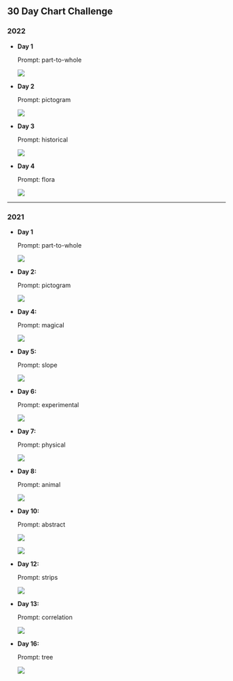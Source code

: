 ## 30 Day Chart Challenge

### 2022

- **Day 1**

  Prompt: part-to-whole

  ![](https://github.com/Sarah145/30DayChartChallenge/blob/master/2022/day1/01-part-to-whole.png?raw=true)

- **Day 2**

  Prompt: pictogram

  ![](https://github.com/Sarah145/30DayChartChallenge/blob/master/2022/day2/02-pictogram.png?raw=true)

- **Day 3** 

  Prompt: historical

  ![](https://github.com/Sarah145/30DayChartChallenge/blob/master/2022/day3/03-historical.gif?raw=true)

- **Day 4**

  Prompt: flora

  ![](https://github.com/Sarah145/30DayChartChallenge/blob/master/2022/day4/04-flora.png?raw=true)

----------

### 2021

- **Day 1** 

  Prompt: part-to-whole

  ![](https://github.com/Sarah145/30DayChartChallenge/blob/master/2021/day1/01-part-to-whole.png?raw=true)

- **Day 2:**

  Prompt: pictogram

  ![](https://github.com/Sarah145/30DayChartChallenge/blob/master/2021/day2/02-pictogram.png?raw=true)

- **Day 4:**

  Prompt: magical

  ![](https://github.com/Sarah145/30DayChartChallenge/blob/master/2021/day4/04-magical.gif?raw=true)

- **Day 5:**

  Prompt: slope

  ![](https://github.com/Sarah145/30DayChartChallenge/blob/master/2021/day5/05-slope.png?raw=true)

- **Day 6:**

  Prompt: experimental

  ![](https://github.com/Sarah145/30DayChartChallenge/blob/master/2021/day6/06-experimental.png?raw=true)

- **Day 7:**

  Prompt: physical

  ![](https://github.com/Sarah145/30DayChartChallenge/blob/master/2021/day7/07-physical.png?raw=true)

- **Day 8:**

  Prompt: animal

  ![](https://github.com/Sarah145/30DayChartChallenge/blob/master/2021/day8/08-animal.png?raw=true)

- **Day 10:**

  Prompt: abstract

  ![](https://github.com/Sarah145/30DayChartChallenge/blob/master/2021/day10/10-abstract.png?raw=true)

  ![](https://github.com/Sarah145/30DayChartChallenge/blob/master/2021/day10/10-abstract1.png?raw=true)
  
- **Day 12:**

  Prompt: strips

  ![](https://github.com/Sarah145/30DayChartChallenge/blob/master/2021/day12/12-strips.png?raw=true)

- **Day 13:**

  Prompt: correlation

  ![](https://github.com/Sarah145/30DayChartChallenge/blob/master/2021/day13/13-correlation.png?raw=true)

- **Day 16:**

  Prompt: tree

  ![](https://github.com/Sarah145/30DayChartChallenge/blob/master/2021/day16/16-tree.png?raw=true)